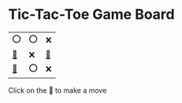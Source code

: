 # Tic-Tac-Toe Game Board
|   |   |   |
|---|---|---|
|⭕ |⭕ |❌ |
|[🔎](OOXOXXEOX.md) |❌ |[🔎](OOXEXOXOX.md) |
|[🔎](OOXEXXOOX.md) |⭕ |❌ |

Click on the 🔎 to make a move